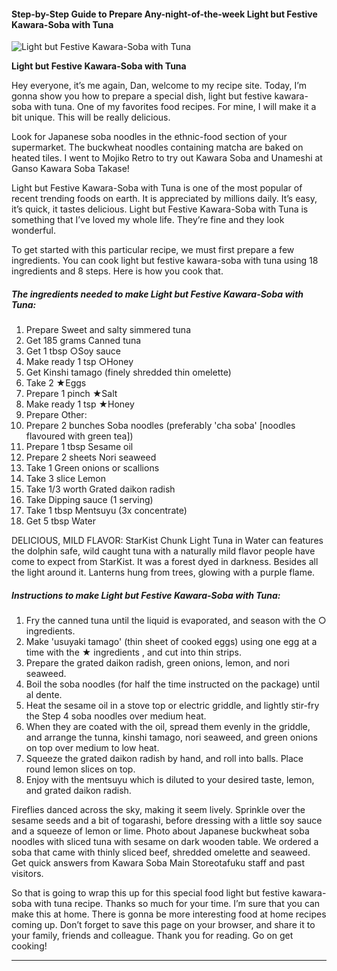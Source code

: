             

#### Step-by-Step Guide to Prepare Any-night-of-the-week Light but Festive Kawara-Soba with Tuna

![Light but Festive Kawara-Soba with Tuna](https://img-global.cpcdn.com/recipes/4702419796623360/751x532cq70/light-but-festive-kawara-soba-with-tuna-recipe-main-photo.jpg)

**Light but Festive Kawara-Soba with Tuna**

Hey everyone, it’s me again, Dan, welcome to my recipe site. Today, I’m gonna show you how to prepare a special dish, light but festive kawara-soba with tuna. One of my favorites food recipes. For mine, I will make it a bit unique. This will be really delicious.

Look for Japanese soba noodles in the ethnic-food section of your supermarket. The buckwheat noodles containing matcha are baked on heated tiles. I went to Mojiko Retro to try out Kawara Soba and Unameshi at Ganso Kawara Soba Takase!

Light but Festive Kawara-Soba with Tuna is one of the most popular of recent trending foods on earth. It is appreciated by millions daily. It’s easy, it’s quick, it tastes delicious. Light but Festive Kawara-Soba with Tuna is something that I’ve loved my whole life. They’re fine and they look wonderful.

To get started with this particular recipe, we must first prepare a few ingredients. You can cook light but festive kawara-soba with tuna using 18 ingredients and 8 steps. Here is how you cook that.

##### The ingredients needed to make Light but Festive Kawara-Soba with Tuna:

1.  Prepare Sweet and salty simmered tuna
2.  Get 185 grams Canned tuna
3.  Get 1 tbsp ○Soy sauce
4.  Make ready 1 tsp ○Honey
5.  Get Kinshi tamago (finely shredded thin omelette)
6.  Take 2 ★Eggs
7.  Prepare 1 pinch ★Salt
8.  Make ready 1 tsp ★Honey
9.  Prepare Other:
10.  Prepare 2 bunches Soba noodles (preferably 'cha soba' \[noodles flavoured with green tea\])
11.  Prepare 1 tbsp Sesame oil
12.  Prepare 2 sheets Nori seaweed
13.  Take 1 Green onions or scallions
14.  Take 3 slice Lemon
15.  Take 1/3 worth Grated daikon radish
16.  Take Dipping sauce (1 serving)
17.  Take 1 tbsp Mentsuyu (3x concentrate)
18.  Get 5 tbsp Water

DELICIOUS, MILD FLAVOR: StarKist Chunk Light Tuna in Water can features the dolphin safe, wild caught tuna with a naturally mild flavor people have come to expect from StarKist. It was a forest dyed in darkness. Besides all the light around it. Lanterns hung from trees, glowing with a purple flame.

##### Instructions to make Light but Festive Kawara-Soba with Tuna:

1.  Fry the canned tuna until the liquid is evaporated, and season with the ○ ingredients.
2.  Make 'usuyaki tamago' (thin sheet of cooked eggs) using one egg at a time with the ★ ingredients , and cut into thin strips.
3.  Prepare the grated daikon radish, green onions, lemon, and nori seaweed.
4.  Boil the soba noodles (for half the time instructed on the package) until al dente.
5.  Heat the sesame oil in a stove top or electric griddle, and lightly stir-fry the Step 4 soba noodles over medium heat.
6.  When they are coated with the oil, spread them evenly in the griddle, and arrange the tunna, kinshi tamago, nori seaweed, and green onions on top over medium to low heat.
7.  Squeeze the grated daikon radish by hand, and roll into balls. Place round lemon slices on top.
8.  Enjoy with the mentsuyu which is diluted to your desired taste, lemon, and grated daikon radish.

Fireflies danced across the sky, making it seem lively. Sprinkle over the sesame seeds and a bit of togarashi, before dressing with a little soy sauce and a squeeze of lemon or lime. Photo about Japanese buckwheat soba noodles with sliced tuna with sesame on dark wooden table. We ordered a soba that came with thinly sliced beef, shredded omelette and seaweed. Get quick answers from Kawara Soba Main Storeotafuku staff and past visitors.

So that is going to wrap this up for this special food light but festive kawara-soba with tuna recipe. Thanks so much for your time. I’m sure that you can make this at home. There is gonna be more interesting food at home recipes coming up. Don’t forget to save this page on your browser, and share it to your family, friends and colleague. Thank you for reading. Go on get cooking!

* * *
